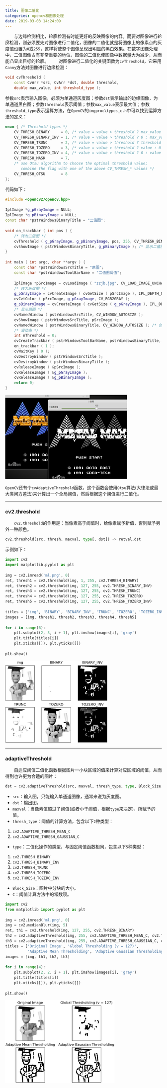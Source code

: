 ```yaml
---
title: 图像二值化
categories: opencv和图像处理
date: 2019-03-03 14:24:09
---
```

&emsp;&emsp;与边缘检测相比，轮廓检测有时能更好的反映图像的内容。而要对图像进行轮廓检测，则必须要先对图像进行二值化，图像的二值化就是将图像上的像素点的灰度值设置为`0`或`255`，这样将使整个图像呈现出明显的黑白效果。在数字图像处理中，二值图像占有非常重要的地位，图像的二值化使图像中数据量大为减少，从而能凸显出目标的轮廓。<!--more-->
&emsp;&emsp;对图像进行二值化的关键函数为`cvThreshold`，它采用`Canny`方法对图像进行边缘检测：

``` cpp
void cvThreshold (
    const CvArr *src, CvArr *dst, double threshold,
    double max_value, int threshold_type );
```

参数`src`表示输入图像，必须为单通道灰度图；参数`dst`表示输出的边缘图像，为单通道黑白图；参数`threshold`表示阈值；参数`max_value`表示最大值；参数`threshold_type`表示运算方法，在`OpenCV`的`imgproc\types_c.h`中可以找到运算方法的定义：

``` cpp
enum { /* Threshold types */
    CV_THRESH_BINARY     = 0, /* value = value > threshold ? max_value : 0     */
    CV_THRESH_BINARY_INV = 1, /* value = value > threshold ? 0 : max_value     */
    CV_THRESH_TRUNC      = 2, /* value = value > threshold ? threshold : value */
    CV_THRESH_TOZERO     = 3, /* value = value > threshold ? value : 0         */
    CV_THRESH_TOZERO_INV = 4, /* value = value > threshold ? 0 : value         */
    CV_THRESH_MASK       = 7,
    /* use Otsu algorithm to choose the optimal threshold value;
       combine the flag with one of the above CV_THRESH_* values */
    CV_THRESH_OTSU       = 8
};
```

代码如下：

``` cpp
#include <opencv2/opencv.hpp>

IplImage *g_pGrayImage = NULL;
IplImage *g_pBinaryImage = NULL;
const char *pstrWindowsBinaryTitle = "二值图";

void on_trackbar ( int pos ) {
    /* 转为二值图 */
    cvThreshold ( g_pGrayImage, g_pBinaryImage, pos, 255, CV_THRESH_BINARY );
    cvShowImage ( pstrWindowsBinaryTitle, g_pBinaryImage ); /* 显示二值图 */
}

int main ( int argc, char **argv ) {
    const char *pstrWindowsSrcTitle = "原图";
    const char *pstrWindowsToolBarName = "二值图阈值";

    IplImage *pSrcImage = cvLoadImage ( "zzjb.jpg", CV_LOAD_IMAGE_UNCHANGED ); /* 从文件中加载原图 */
    /* 转为灰度图 */
    g_pGrayImage = cvCreateImage ( cvGetSize ( pSrcImage ), IPL_DEPTH_8U, 1 );
    cvCvtColor ( pSrcImage, g_pGrayImage, CV_BGR2GRAY );
    g_pBinaryImage = cvCreateImage ( cvGetSize ( g_pGrayImage ), IPL_DEPTH_8U, 1 ); /* 创建二值图 */
    /* 显示原图 */
    cvNamedWindow ( pstrWindowsSrcTitle, CV_WINDOW_AUTOSIZE );
    cvShowImage ( pstrWindowsSrcTitle, pSrcImage );
    cvNamedWindow ( pstrWindowsBinaryTitle, CV_WINDOW_AUTOSIZE ); /* 创建二值图窗口 */
    /* 滑动条 */
    int nThreshold = 0;
    cvCreateTrackbar ( pstrWindowsToolBarName, pstrWindowsBinaryTitle, &nThreshold, 254, on_trackbar );
    on_trackbar ( 1 );
    cvWaitKey ( 0 );
    cvDestroyWindow ( pstrWindowsSrcTitle );
    cvDestroyWindow ( pstrWindowsBinaryTitle );
    cvReleaseImage ( &pSrcImage );
    cvReleaseImage ( &g_pGrayImage );
    cvReleaseImage ( &g_pBinaryImage );
    return 0;
}
```

<img src="./图像二值化/1.png" height="271" width="392">

`OpenCV`还有个`cvAdaptiveThreshold`函数，这个函数会使用`Otsu`算法(大律法或最大类间方差法)来计算出一个全局阈值，然后根据这个阈值进行二值化。

---

### cv2.threshold

&emsp;&emsp;`cv2.threshold`的作用是：当像素高于阈值时，给像素赋予新值，否则赋予另外一种颜色。

``` python
cv2.threshold(src, thresh, maxval, type[, dst]) -> retval,dst
```

示例如下：

``` python
import cv2
import matplotlib.pyplot as plt

img = cv2.imread('ml.png', 0)
ret, thresh1 = cv2.threshold(img, 1, 255, cv2.THRESH_BINARY)
ret, thresh2 = cv2.threshold(img, 127, 255, cv2.THRESH_BINARY_INV)
ret, thresh3 = cv2.threshold(img, 127, 255, cv2.THRESH_TRUNC)
ret, thresh4 = cv2.threshold(img, 127, 255, cv2.THRESH_TOZERO)
ret, thresh5 = cv2.threshold(img, 127, 255, cv2.THRESH_TOZERO_INV)

titles = ['img', 'BINARY', 'BINARY_INV', 'TRUNC', 'TOZERO', 'TOZERO_INV']
images = [img, thresh1, thresh2, thresh3, thresh4, thresh5]

for i in range(6):
    plt.subplot(2, 3, i + 1), plt.imshow(images[i], 'gray')
    plt.title(titles[i])
    plt.xticks([]), plt.yticks([])

plt.show()
```

<img src="./图像二值化/2.png" height="264" width="330">

---

### adaptiveThreshold

&emsp;&emsp;自适应阈值二值化函数根据图片一小块区域的值来计算对应区域的阈值，从而得到也许更为合适的图片：

``` python
dst = cv2.adaptiveThreshold(src, maxval, thresh_type, type, Block_Size, C)
```

- `src`：输入图，只能输入单通道图像，通常来说为灰度图。
- `dst`：输出图。
- `maxval`：当像素值超过了阈值(或者小于阈值，根据`type`来决定)，所赋予的值。
- `thresh_type`：阈值的计算方法，包含以下`2`种类型：

1. `cv2.ADAPTIVE_THRESH_MEAN_C`
2. `cv2.ADAPTIVE_THRESH_GAUSSIAN_C`

- `type`：二值化操作的类型，与固定阈值函数相同，包含以下`5`种类型：

1. `cv2.THRESH_BINARY`
2. `cv2.THRESH_BINARY_INV`
3. `cv2.THRESH_TRUNC`
4. `cv2.THRESH_TOZERO`
5. `cv2.THRESH_TOZERO_INV`

- `Block_Size`：图片中分块的大小。
- `C`：阈值计算方法中的常数项。

``` python
import cv2
from matplotlib import pyplot as plt

img = cv2.imread('ml.png', 0)
img = cv2.medianBlur(img, 5)
ret, th1 = cv2.threshold(img, 127, 255, cv2.THRESH_BINARY)
th2 = cv2.adaptiveThreshold(img, 255, cv2.ADAPTIVE_THRESH_MEAN_C, cv2.THRESH_BINARY, 11, 2)
th3 = cv2.adaptiveThreshold(img, 255, cv2.ADAPTIVE_THRESH_GAUSSIAN_C, cv2.THRESH_BINARY, 11, 2)
titles = ['Original Image', 'Global Thresholding (v = 127)',
          'Adaptive Mean Thresholding', 'Adaptive Gaussian Thresholding']
images = [img, th1, th2, th3]

for i in range(4):
    plt.subplot(2, 2, i + 1), plt.imshow(images[i], 'gray')
    plt.title(titles[i])
    plt.xticks([]), plt.yticks([])

plt.show()
```

<img src="./图像二值化/3.png" height="266" width="352">